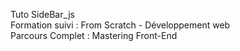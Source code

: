 Tuto SideBar_js <br>
Formation suivi : From Scratch - Développement web<br>
Parcours Complet : Mastering Front-End<br>
